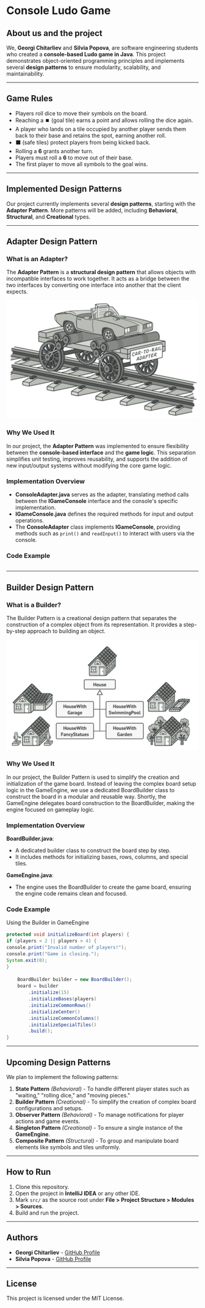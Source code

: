 # Console Ludo Game

## About us and the project
We, **Georgi Chitarliev** and **Silvia Popova**, are software engineering students who created a **console-based Ludo game in Java**. This project demonstrates object-oriented programming principles and implements several **design patterns** to ensure modularity, scalability, and maintainability.

---

## Game Rules
- Players roll dice to move their symbols on the board.
- Reaching a ⏹️ (goal tile) earns a point and allows rolling the dice again.
- A player who lands on a tile occupied by another player sends them back to their base and retains the spot, earning another roll.
- ⬛ (safe tiles) protect players from being kicked back.
- Rolling a **6** grants another turn.
- Players must roll a **6** to move out of their base.
- The first player to move all symbols to the goal wins.

---

## Implemented Design Patterns
Our project currently implements several **design patterns**, starting with the **Adapter Pattern**. More patterns will be added, including **Behavioral**, **Structural**, and **Creational** types.

---

## Adapter Design Pattern

### What is an Adapter?
The **Adapter Pattern** is a **structural design pattern** that allows objects with incompatible interfaces to work together. It acts as a bridge between the two interfaces by converting one interface into another that the client expects.

![images/adapter.png](images/adapter.png)

### Why We Used It
In our project, the **Adapter Pattern** was implemented to ensure flexibility between the **console-based interface** and the **game logic**. This separation simplifies unit testing, improves reusability, and supports the addition of new input/output systems without modifying the core game logic.

### Implementation Overview
- **ConsoleAdapter.java** serves as the adapter, translating method calls between the **IGameConsole** interface and the console's specific implementation.
- **IGameConsole.java** defines the required methods for input and output operations.
- The **ConsoleAdapter** class implements **IGameConsole**, providing methods such as `print()` and `readInput()` to interact with users via the console.

### Code Example
```java

```

---

## Builder Design Pattern
### What is a Builder?
The Builder Pattern is a creational design pattern that separates the construction of a complex object from its representation. It provides a step-by-step approach to building an object.

![images/builder.png](builder/img.png)

###  Why We Used It
In our project, the Builder Pattern is used to simplify the creation and initialization of the game board. Instead of leaving the complex board setup logic in the GameEngine, we use a dedicated BoardBuilder class to construct the board in a modular and reusable way. 
Shortly, the GameEngine delegates board construction to the BoardBuilder, making the engine focused on gameplay logic.

### Implementation Overview
**BoardBuilder.java**:
- A dedicated builder class to construct the board step by step.
- It includes methods for initializing bases, rows, columns, and special tiles.

**GameEngine.java**:
- The engine uses the BoardBuilder to create the game board, ensuring the engine code remains clean and focused.

### Code Example
Using the Builder in GameEngine
```java
protected void initializeBoard(int players) {
if (players < 2 || players > 4) {
console.print("Invalid number of players!");
console.print("Game is closing.");
System.exit(0);
}

    BoardBuilder builder = new BoardBuilder();
    board = builder
        .initialize(15)
        .initializeBases(players)
        .initializeCommonRows()
        .initializeCenter()
        .initializeCommonColumns()
        .initializeSpecialTiles()
        .build();
}
```

---

## Upcoming Design Patterns
We plan to implement the following patterns:
1. **State Pattern** *(Behavioral)* - To handle different player states such as "waiting," "rolling dice," and "moving pieces."  
2. **Builder Pattern** *(Creational)* - To simplify the creation of complex board configurations and setups.  
3. **Observer Pattern** *(Behavioral)* - To manage notifications for player actions and game events.  
4. **Singleton Pattern** *(Creational)* - To ensure a single instance of the **GameEngine**.  
5. **Composite Pattern** *(Structural)* - To group and manipulate board elements like symbols and tiles uniformly.  

---

## How to Run
1. Clone this repository.  
2. Open the project in **IntelliJ IDEA** or any other IDE.  
3. Mark `src/` as the source root under **File > Project Structure > Modules > Sources**.  
4. Build and run the project.  

---

## Authors
- **Georgi Chitarliev** - [GitHub Profile](https://github.com/4ushkopeka)  
- **Silvia Popova** - [GitHub Profile](https://github.com/popo0015)  

---

## License
This project is licensed under the MIT License.